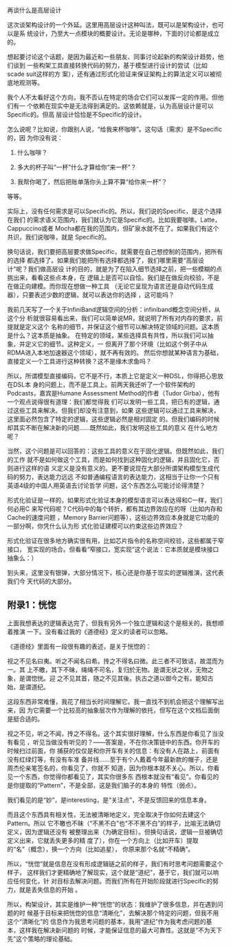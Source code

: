     
再谈什么是高层设计

这次谈架构设计的一个外延。这里用高层设计这种叫法，既可以是架构设计，也可以是系
统设计，乃至大一点模块的概要设计。无论是哪种，下面的讨论都是成立的。

想起要讨论这个话题，是因为最近和一些朋友、同事讨论起新的构架设计趋势，他们谈到
一些构架工具直接转换代码的努力，基于模型进行设计的尝试（比如scade suit这样的方
案），还有通过形式化验证来保证架构上的算法定义可以被彻底地观测等。

我个人不太看好这个方向，我不否认在特定的场合它们可以发挥一定的作用。但他们有一
个依赖在现实中是无法得到满足的。这依赖就是，认为高层设计是可以Specific的。但高
层设计恰恰是不Specific的设计。

怎么说呢？比如说，你跟别人说，“给我来杯咖啡”。这句话（需求）是不Specific的，因
为你没有说：

1. 什么咖啡？

2. 多大的杯子叫“一杯”什么才算给你“来一杯”？

3. 我帮你喝了，然后把账单落你头上算不算“给你来一杯”？

等等。

实际上，没有任何需求是可以Specific的。所以，我们说的Specific，是这个选择在我们
的需求语义范围内，我们就认为它是Specific的。比如我要咖啡。Latte，Cappuccino或者
Mocha都在我的范围内，但矿泉水就不在了。如果我们有这个共识，我们说咖啡，就是
Specific的。

换句话说，我们要把高层要求做Specific，就需要在自己想控制的范围内，把所有的选择
都选择了。如果我们能把所有选择都选择了，我们哪里需要“高层设计”呢？我们做高层设
计的目的，就是为了在陷入细节选择之前，把一些模糊的点挑出来，看看这些点本身，在
逻辑上是否可以自恰。我们是在做反向校验，不是在做正向建模。而你现在想做一种工具
（无论它呈现为语言还是自动代码生成器），只要表述少数的逻辑，就可以表达你的选择
，这可能吗？

我前几天写了一个关于InfiniBand逻辑空间的分析：infiniband概念空间分析，从这个分
析就很容易看出来，我们可以简单说MR，就说明了所有对内存的要求，前提就是定义这个
名称的细节，并保证这个细节可以解决特定领域的问题。这本质是什么？这本质是抽象。
在特定的领域，某些选择具有共性，所以我们可以抽象，并定义它的细节。这种定义，一
但离开了那个环境（比如这个例子中从RDMA进入本地加速器这个领域），就不再有效的。
然后你想就某种语言为基础，直接定义一个工具进行这种转换？这不是缘木求鱼吗？

所以，所谓模型直接编码，它不是不行，本质上它是定义一种DSL，你得把心思放在DSL本
身的问题上，而不是工具上。前两天我还听了一个软件架构的Podcasts，嘉宾是Humane
Assessment Method的作者（Tudor Girba），他有一个观点说得很有道理：我们都觉得我
们可以发明一些工具，把已有的逻辑，通过这些工具来解决。但我们却没有注意到，如果
这些逻辑可以通过工具来解决，这里面必然包含了特定的逻辑，这些逻辑必然是相对固定
的。但我们编码的时候却其实不断在解决新的问题……既然如此，我们发明这些工具的意义
在什么地方呢？

当然，这个问题是可以回答的：这些工具的意义在于固化逻辑。但既然如此，我们的工作
就不是如何做这个工具，而是如何找到这种固化的逻辑，并且固化它，否则进行这样的语
义定义是没有意义的。更不要说现在大部分所谓架构模型生成代码的努力，表达能力远远
不如普通编程语言的表达能力，这相当于让你一个只有英语4级的中国人用英语去讨论哲学
问题，这个东西怎么可能讨论得清楚？

形式化验证是一样的，如果形式化验证本身的模型语言可以表达得和C一样，我们何必用C
来写代码呢？C代码中的每个转折，都有其边界效应在的呀（比如内存和Cache的速度问题
，Memory Barrier问题等），这些边界效应本身就是它功能的一部分啊，你凭什么认为形
式化验证建模可以约束这些边界效应？

形式化验证在很多地方确实很有用，比如芯片指令的名称空间校验，这些都属于窄接口，
宽实现的场合。但看看“窄接口，宽实现”这个说法：它本质就是模块接口抽象么：）

到头来，这里没有银弹，大部分情况下，核心还是你基于现实的逻辑推演，这代表我们今
天代码的大部分。
  
## 附录1：恍惚

上面我想表达的逻辑表达完了，但我有另外一个独立逻辑和这个是相关的，我想顺着推演
一下。没有看过我的《道德经》定义的读者可以忽略。

《道德经》里面有一段很有趣的表述，是关于恍惚的：

视之不见名曰夷。听之不闻名曰希。抟之不得名曰微。此三者不可致诘，故混而为一。其
上不皦，其下不昧，绳绳不可名，复归於无物。是谓无状之状，无物之象，是谓惚恍。迎
之不见其首，随之不见其後。执古之道以御今之有。能知古始，是谓道纪。

这段东西非常难懂，我花了相当长时间理解它。我一直找不到机会把这个理解写出来，因
为它需要一个比较高的抽象层次作为理解的依托，但写在这个文档后面倒是挺合适的。

视之不见，听之不闻，抟之不得名。这个其实很好理解，什么东西是你看见了当没有看见
，听见当做没有听见的？——答案是，不在你决策链中的东西。你开车的时候扫过前面，你
捕获的仅仅是和你开车有关的信息：有没有人在路上，前面有没有红绿灯等，有没有车准
备并线……至于有个人戴着今年最新款的帽子，还是周杰伦亲笔签名的，你看见了，你就不
知道，因为你根本就不关心。所以，你看见一个东西，你觉得你都看见了，其实你很多东
西根本就没有“看见”。你看见的是你提取的“Pattern”，不是全部，这是我们脑子的本身的
特性（弱点）。

我们看见的是“妙”，是interesting，是“关注点”，不是反馈回来的信息本身。

而且这个东西具有相关性，无法被清晰地定义，完全取决于你如何去建这个Pattern。所以
它不皦也不昧（“不黑不白”也“不不黑不白”的样子，比喻无法确切定义，因为逻辑还没有
被整理出来（为确定目标）。但换句话说，逻辑一旦被确切定义出来，它就丢失更多的精
度了），你在一个方向上（比如开车）提取的“名”（概念），换一个方向（比如追星），
你原来那个名就“不精确”。

所以，“恍惚”就是信息在没有形成逻辑链之前的样子，我们有时思考问题需要这个样子，
这样我们才更精确地了解现实，这个就是“道纪”，基于它，我们就可以响应任何变化，针
对目标去解决问题。而我们所有在开始阶段就进行Specific的努力，就是丢失信息的开始
。

所以，构架设计，其实是维护一种“恍惚”的状态：我维护了很多信息，并在遇到问题的时
候基于目标来把恍惚的信息“清晰化”，去解决那个特定的问题，但我不用这个“清晰化”的
信息作为我思考问题的基本，我用“道纪”作为我考虑问题的基本，这样我在解决新问题的
时候，才能保证信息的最大可靠性。这就是“不为天下先”这个策略的理论基础。

